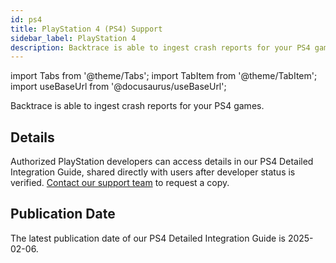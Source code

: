 ```yaml
---
id: ps4
title: PlayStation 4 (PS4) Support
sidebar_label: PlayStation 4
description: Backtrace is able to ingest crash reports for your PS4 games.
---
```


import Tabs from '@theme/Tabs';
import TabItem from '@theme/TabItem';
import useBaseUrl from '@docusaurus/useBaseUrl';

Backtrace is able to ingest crash reports for your PS4 games.

## Details

Authorized PlayStation developers can access details in our PS4 Detailed Integration Guide, shared directly with users after developer status is verified. [Contact our support team](https://support.saucelabs.com/s/submit-a-request?language=en_US) to request a copy.

## Publication Date

The latest publication date of our PS4 Detailed Integration Guide is 2025-02-06.
